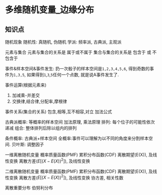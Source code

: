 # 多维随机变量_边缘分布

## 知识点

随机现象
随机性: 真随机, 伪随机
学派: 频率派, 古典派, 主观派



元素与集合
元素与集合的关系是 属于或不属于
集合与集合的关系是 包含于 或 不包含于


事件&样本空间&事件发生:
扔一次骰子的样本空间是`1,2,3,4,5,6`, 得到奇数的事件为`1,3,5`, 如果得到`1`,`3`,`5`任何一个点数, 就是说A事件发生了.

事件运算(根据元素来)
1. 加减乘-并差交
2. 交换律,结合律,分配率,摩根律

事件关系(集合的关系)
包含,相等,互不相容,对立
加法公式


古典派概率: 等概率的样本空间
加法原理, 乘法原理
排列: 每个位子的可能性依次递减
组合: 整体排列后除以组内的排列

条件概率: 古典派+样本空间
全概率:事件可以理解为以不同的角度来分割样本空间.
贝叶斯: 调整因子



一维离散随机变量
概率质量函数(PMF)
累积分布函数(CDF)
离散期望(E(X)), 及线性变换
离散方差($E[(X-E(X))^2]$), 及线性变换

二维离散随机变量
概率质量函数(PMF)
累积分布函数(CDF)
离散期望(E(X)), 及线性变换
离散方差($E[(X-E(X))^2]$), 及线性变换
协方差, 相关性数

离散重要分布
伯努利分布